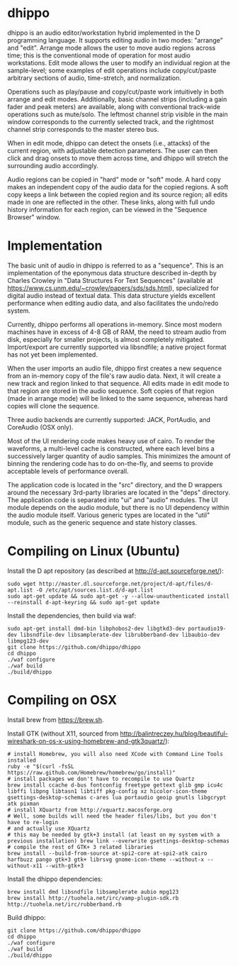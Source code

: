# dhippo
dhippo is an audio editor/workstation hybrid implemented in the D programming language.
It supports editing audio in two modes: "arrange" and "edit". Arrange mode allows the user to move audio regions across time; this is the conventional mode of operation for most audio workstations. Edit mode allows the user to modify an individual region at the sample-level; some examples of edit operations include copy/cut/paste arbitrary sections of audio, time-stretch, and normalization.

Operations such as play/pause and copy/cut/paste work intuitively in both arrange and edit modes. Additionally, basic channel strips (including a gain fader and peak meters) are available, along with conventional track-wide operations such as mute/solo. The leftmost channel strip visible in the main window corresponds to the currently selected track, and the rightmost channel strip corresponds to the master stereo bus.

When in edit mode, dhippo can detect the onsets (i.e., attacks) of the current region, with adjustable detection parameters. The user can then click and drag onsets to move them across time, and dhippo will stretch the surrounding audio accordingly.

Audio regions can be copied in "hard" mode or "soft" mode. A hard copy makes an independent copy of the audio data for the copied regions. A soft copy keeps a link between the copied region and its source region; all edits made in one are reflected in the other. These links, along with full undo history information for each region, can be viewed in the "Sequence Browser" window.

# Implementation
The basic unit of audio in dhippo is referred to as a "sequence". This is an implementation of the eponymous data structure described in-depth by Charles Crowley in "Data Structures For Text Sequences" (available at https://www.cs.unm.edu/~crowley/papers/sds/sds.html), specialized for digital audio instead of textual data. This data structure yields excellent performance when editing audio data, and also facilitates the undo/redo system.

Currently, dhippo performs all operations in-memory. Since most modern machines have in excess of 4-8 GB of RAM, the need to stream audio from disk, especially for smaller projects, is almost completely mitigated. Import/export are currently supported via libsndfile; a native project format has not yet been implemented.

When the user imports an audio file, dhippo first creates a new sequence from an in-memory copy of the file's raw audio data. Next, it will create a new track and region linked to that sequence. All edits made in edit mode to that region are stored in the audio sequence. Soft copies of that region (made in arrange mode) will be linked to the same sequence, whereas hard copies will clone the sequence.

Three audio backends are currently supported: JACK, PortAudio, and CoreAudio (OSX only).

Most of the UI rendering code makes heavy use of cairo. To render the waveforms, a multi-level cache is constructed, where each level bins a successively larger quantity of audio samples. This minimizes the amount of binning the rendering code has to do on-the-fly, and seems to provide acceptable levels of performance overall.

The application code is located in the "src" directory, and the D wrappers around the necessary 3rd-party libraries are located in the "deps" directory.
The application code is separated into "ui" and "audio" modules. The UI module depends on the audio module, but there is no UI dependency within the audio module itself. Various generic types are located in the "util" module, such as the generic sequence and state history classes.

# Compiling on Linux (Ubuntu)

Install the D apt repository (as described at http://d-apt.sourceforge.net/):

    sudo wget http://master.dl.sourceforge.net/project/d-apt/files/d-apt.list -O /etc/apt/sources.list.d/d-apt.list
    sudo apt-get update && sudo apt-get -y --allow-unauthenticated install --reinstall d-apt-keyring && sudo apt-get update

Install the dependencies, then build via waf:

    sudo apt-get install dmd-bin libphobos2-dev libgtkd3-dev portaudio19-dev libsndfile-dev libsamplerate-dev librubberband-dev libaubio-dev libmpg123-dev
    git clone https://github.com/dhippo/dhippo
    cd dhippo
    ./waf configure
    ./waf build
    ./build/dhippo

# Compiling on OSX

Install brew from https://brew.sh.

Install GTK (without X11, sourced from http://balintreczey.hu/blog/beautiful-wireshark-on-os-x-using-homebrew-and-gtk3quartz/):

    # install Homebrew, you will also need XCode with Command Line Tools installed
    ruby -e "$(curl -fsSL https://raw.github.com/Homebrew/homebrew/go/install)"
    # install packages we don't have to recompile to use Quartz
    brew install ccache d-bus fontconfig freetype gettext glib gmp icu4c libffi libpng libtasn1 libtiff pkg-config xz hicolor-icon-theme gsettings-desktop-schemas c-ares lua portaudio geoip gnutls libgcrypt atk pixman
    # install XQuartz from http://xquartz.macosforge.org
    # Well, some builds will need the header files/libs, but you don't have to re-login
    # and actually use XQuartz
    # this may be needed by gtk+3 install (at least on my system with a previous installation) brew link --overwrite gsettings-desktop-schemas
    # compile the rest of GTK+ 3 related libraries
    brew install --build-from-source at-spi2-core at-spi2-atk cairo harfbuzz pango gtk+3 gtk+ librsvg gnome-icon-theme --without-x --without-x11 --with-gtk+3

Install the dhippo dependencies:

    brew install dmd libsndfile libsamplerate aubio mpg123
    brew install http://tuohela.net/irc/vamp-plugin-sdk.rb http://tuohela.net/irc/rubberband.rb

Build dhippo:

    git clone https://github.com/dhippo/dhippo
    cd dhippo
    ./waf configure
    ./waf build
    ./build/dhippo
